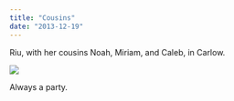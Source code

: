 ```yaml
---
title: "Cousins"
date: "2013-12-19"
---
```


Riu, with her cousins Noah, Miriam, and Caleb, in Carlow.

![](images/tumblr_inline_my2ci2OnCT1qlj3bd.jpg)

Always a party.

